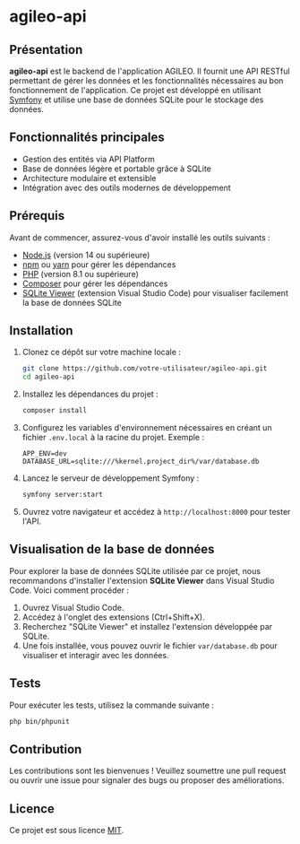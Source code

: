 # agileo-api

## Présentation

**agileo-api** est le backend de l'application AGILEO. Il fournit une API RESTful permettant de gérer les données et les fonctionnalités nécessaires au bon fonctionnement de l'application. Ce projet est développé en utilisant [Symfony](https://symfony.com/) et utilise une base de données SQLite pour le stockage des données.

## Fonctionnalités principales

- Gestion des entités via API Platform
- Base de données légère et portable grâce à SQLite
- Architecture modulaire et extensible
- Intégration avec des outils modernes de développement

## Prérequis

Avant de commencer, assurez-vous d'avoir installé les outils suivants :

- [Node.js](https://nodejs.org/) (version 14 ou supérieure)
- [npm](https://www.npmjs.com/) ou [yarn](https://yarnpkg.com/) pour gérer les dépendances
- [PHP](https://www.php.net/) (version 8.1 ou supérieure)
- [Composer](https://getcomposer.org/) pour gérer les dépendances
- [SQLite Viewer](https://marketplace.visualstudio.com/items?itemName=SQLite.sqlite) (extension Visual Studio Code) pour visualiser facilement la base de données SQLite

## Installation

1. Clonez ce dépôt sur votre machine locale :

   ```bash
   git clone https://github.com/votre-utilisateur/agileo-api.git
   cd agileo-api
   ```

2. Installez les dépendances du projet :

   ```bash
   composer install
   ```

3. Configurez les variables d'environnement nécessaires en créant un fichier `.env.local` à la racine du projet. Exemple :

   ```env
   APP_ENV=dev
   DATABASE_URL=sqlite:///%kernel.project_dir%/var/database.db
   ```

4. Lancez le serveur de développement Symfony :

   ```bash
   symfony server:start
   ```

5. Ouvrez votre navigateur et accédez à `http://localhost:8000` pour tester l'API.

## Visualisation de la base de données

Pour explorer la base de données SQLite utilisée par ce projet, nous recommandons d'installer l'extension **SQLite Viewer** dans Visual Studio Code. Voici comment procéder :

1. Ouvrez Visual Studio Code.
2. Accédez à l'onglet des extensions (Ctrl+Shift+X).
3. Recherchez "SQLite Viewer" et installez l'extension développée par SQLite.
4. Une fois installée, vous pouvez ouvrir le fichier `var/database.db` pour visualiser et interagir avec les données.

## Tests

Pour exécuter les tests, utilisez la commande suivante :

```bash
php bin/phpunit
```

## Contribution

Les contributions sont les bienvenues ! Veuillez soumettre une pull request ou ouvrir une issue pour signaler des bugs ou proposer des améliorations.

## Licence

Ce projet est sous licence [MIT](LICENSE).
